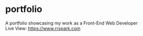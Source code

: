 # portfolio
A portfolio showcasing my work as a Front-End Web Developer
<br>
Live View: https://www.rrspark.com

